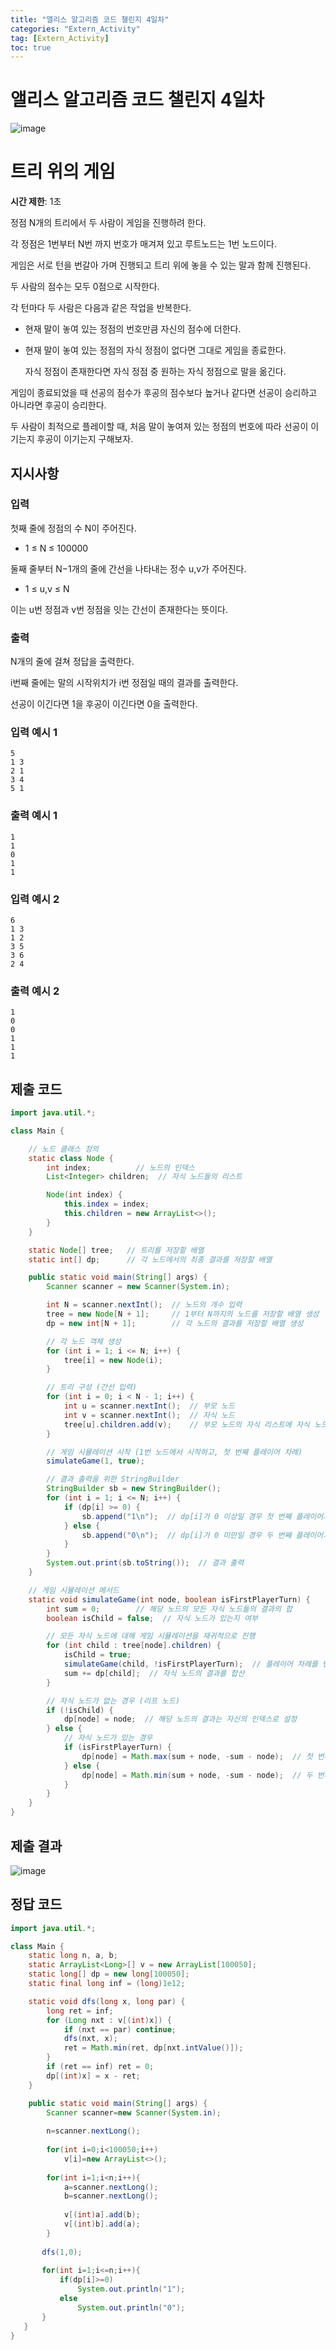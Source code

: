 ```yaml
---
title: "앨리스 알고리즘 코드 챌린지 4일차"
categories: "Extern_Activity"
tag: [Extern_Activity]
toc: true
---
```


# 앨리스 알고리즘 코드 챌린지 4일차

![image](https://imgur.com/ucRQM1q.png)

# 트리 위의 게임

**시간 제한**: 1초

정점 N개의 트리에서 두 사람이 게임을 진행하려 한다.

각 정점은 1번부터 N번 까지 번호가 매겨져 있고 루트노드는 1번 노드이다.

게임은 서로 턴을 번갈아 가며 진행되고 트리 위에 놓을 수 있는 말과 함께 진행된다.

두 사람의 점수는 모두 0점으로 시작한다.

각 턴마다 두 사람은 다음과 같은 작업을 반복한다.

- 현재 말이 놓여 있는 정점의 번호만큼 자신의 점수에 더한다.

- 현재 말이 놓여 있는 정점의 자식 정점이 없다면 그대로 게임을 종료한다.

    자식 정점이 존재한다면 자식 정점 중 원하는 자식 정점으로 말을 옮긴다.

게임이 종료되었을 때 선공의 점수가 후공의 점수보다 높거나 같다면 선공이 승리하고 아니라면 후공이 승리한다.

두 사람이 최적으로 플레이할 때, 처음 말이 놓여져 있는 정점의 번호에 따라 선공이 이기는지 후공이 이기는지 구해보자.

## 지시사항

### 입력

첫째 줄에 정점의 수 N이 주어진다.

- 1 ≤ N ≤ 100000

둘째 줄부터 N−1개의 줄에 간선을 나타내는 정수 u,v가 주어진다.

- 1 ≤ u,v ≤ N

이는 u번 정점과 v번 정점을 잇는 간선이 존재한다는 뜻이다.

### 출력

N개의 줄에 걸쳐 정답을 출력한다.

i번째 줄에는 말의 시작위치가 i번 정점일 때의 결과를 출력한다.

선공이 이긴다면 1을 후공이 이긴다면 0을 출력한다.

### 입력 예시 1

```
5
1 3
2 1
3 4
5 1
```

### 출력 예시 1

```
1
1
0
1
1
```

### 입력 예시 2

```
6
1 3
1 2
3 5
3 6
2 4
```

### 출력 예시 2

```
1
0
0
1
1
1
```

## 제출 코드

```java
import java.util.*;

class Main {

    // 노드 클래스 정의
    static class Node {
        int index;          // 노드의 인덱스
        List<Integer> children;  // 자식 노드들의 리스트

        Node(int index) {
            this.index = index;
            this.children = new ArrayList<>();
        }
    }

    static Node[] tree;   // 트리를 저장할 배열
    static int[] dp;      // 각 노드에서의 최종 결과를 저장할 배열

    public static void main(String[] args) {
        Scanner scanner = new Scanner(System.in);

        int N = scanner.nextInt();  // 노드의 개수 입력
        tree = new Node[N + 1];     // 1부터 N까지의 노드를 저장할 배열 생성
        dp = new int[N + 1];        // 각 노드의 결과를 저장할 배열 생성

        // 각 노드 객체 생성
        for (int i = 1; i <= N; i++) {
            tree[i] = new Node(i);
        }

        // 트리 구성 (간선 입력)
        for (int i = 0; i < N - 1; i++) {
            int u = scanner.nextInt();  // 부모 노드
            int v = scanner.nextInt();  // 자식 노드
            tree[u].children.add(v);    // 부모 노드의 자식 리스트에 자식 노드 추가
        }

        // 게임 시뮬레이션 시작 (1번 노드에서 시작하고, 첫 번째 플레이어 차례)
        simulateGame(1, true);

        // 결과 출력을 위한 StringBuilder
        StringBuilder sb = new StringBuilder();
        for (int i = 1; i <= N; i++) {
            if (dp[i] >= 0) {
                sb.append("1\n");  // dp[i]가 0 이상일 경우 첫 번째 플레이어가 이김
            } else {
                sb.append("0\n");  // dp[i]가 0 미만일 경우 두 번째 플레이어가 이김
            }
        }
        System.out.print(sb.toString());  // 결과 출력
    }

    // 게임 시뮬레이션 메서드
    static void simulateGame(int node, boolean isFirstPlayerTurn) {
        int sum = 0;        // 해당 노드의 모든 자식 노드들의 결과의 합
        boolean isChild = false;  // 자식 노드가 있는지 여부

        // 모든 자식 노드에 대해 게임 시뮬레이션을 재귀적으로 진행
        for (int child : tree[node].children) {
            isChild = true;
            simulateGame(child, !isFirstPlayerTurn);  // 플레이어 차례를 반대로 넘겨줌
            sum += dp[child];  // 자식 노드의 결과를 합산
        }

        // 자식 노드가 없는 경우 (리프 노드)
        if (!isChild) {
            dp[node] = node;  // 해당 노드의 결과는 자신의 인덱스로 설정
        } else {
            // 자식 노드가 있는 경우
            if (isFirstPlayerTurn) {
                dp[node] = Math.max(sum + node, -sum - node);  // 첫 번째 플레이어 차례일 때 최대값 선택
            } else {
                dp[node] = Math.min(sum + node, -sum - node);  // 두 번째 플레이어 차례일 때 최소값 선택
            }
        }
    }
}
```

## 제출 결과

![image](https://imgur.com/fXkMwRL.png)

## 정답 코드

```java
import java.util.*;

class Main {
    static long n, a, b;
    static ArrayList<Long>[] v = new ArrayList[100050];
    static long[] dp = new long[100050];
    static final long inf = (long)1e12;

    static void dfs(long x, long par) {
        long ret = inf;
        for (Long nxt : v[(int)x]) {
            if (nxt == par) continue;
            dfs(nxt, x);
            ret = Math.min(ret, dp[nxt.intValue()]);
        }
        if (ret == inf) ret = 0;
        dp[(int)x] = x - ret;
    }

    public static void main(String[] args) {
        Scanner scanner=new Scanner(System.in);  
        
        n=scanner.nextLong();
        
        for(int i=0;i<100050;i++)
            v[i]=new ArrayList<>();
            
        for(int i=1;i<n;i++){
            a=scanner.nextLong();
            b=scanner.nextLong();
            
            v[(int)a].add(b);
            v[(int)b].add(a);
        }
        
       dfs(1,0);
       
       for(int i=1;i<=n;i++){
           if(dp[i]>=0)
               System.out.println("1");
           else
               System.out.println("0");
       }
   } 
}
```
